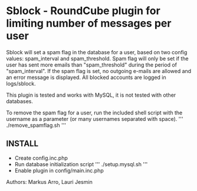 # Sblock - RoundCube plugin for limiting number of messages per user

Sblock will set a spam flag in the database for a user, based on
two config values: spam_interval and spam_threshold. Spam flag will only
be set if the user has sent more emails than "spam_threshold" during
the period of "spam_interval". If the spam flag is set, no outgoing
e-mails are allowed and an error message is displayed. All blocked accounts
are logged in logs/sblock.

This plugin is tested and works with MySQL, it is not tested with other 
databases. 

To remove the spam flag for a user, run the included shell script with
the username as a parameter (or many usernames separated with space).
'''
	./remove_spamflag.sh <username>
'''

## INSTALL
* Create config.inc.php
* Run database initialization script
'''
./setup.mysql.sh
'''
* Enable plugin in config/main.inc.php

Authors: Markus Arro, Lauri Jesmin
